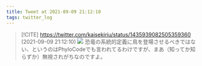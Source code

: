 ```yaml
---
title: Tweet at 2021-09-09 21:12:10
tags: twitter_log
---
```


> [!CITE] https://twitter.com/kaisekiriu/status/1435939082505359360 (2021-09-09 21:12:10)
> ![](https://twitter.com/kaisekiriu/status/1435939082505359360)
> 恐竜の系統的定義に鳥を登場させるべきではない、というのはPhyloCodeでも言われてるわけですが、まあ（知ってか知らずか）無視されがちなのですよ。
